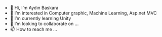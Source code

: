 - 👋 Hi, I’m Aydın Baskara
- 👀 I’m interested in Computer graphic, Machine Learning, Asp.net MVC
- 🌱 I’m currently learning Unity
- 💞️ I’m looking to collaborate on ...
- 📫 How to reach me ...

<!---
aydinbskr/aydinbskr is a ✨ special ✨ repository because its `README.md` (this file) appears on your GitHub profile.
You can click the Preview link to take a look at your changes.
--->

